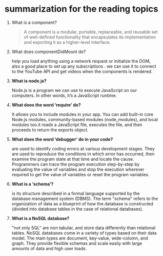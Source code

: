 # summarization for the reading topics

1. What is a component?

   >A component is a modular, portable, replaceable, and reusable set of well-defined functionality that encapsulates its implementation and exporting it as a higher-level interface.

2. What does componentDidMount do?

   help you load anything using a network request or initialize the DOM, also a good place to set up any subscriptions . we can use it to connect to the YouTube API and get videos when the components is rendered.

3. **What is node.js?**

   Node.js is a program we can use to execute JavaScript on our computers. In other words, it’s a JavaScript runtime.

4. **What does the word ‘require’ do?**

   It allows you to include modules in your app. You can add built-in core Node.js modules, community-based modules (node_modules), and local modules too.it reads a JavaScript file, executes the file, and then proceeds to return the exports object.

5. **What does the word ‘debugger’ do in your code?**

   are used to identify coding errors at various development stages. They are used to reproduce the conditions in which error has occurred, then examine the program state at that time and locate the cause. Programmers can trace the program execution step-by-step by evaluating the value of variables and stop the execution wherever required to get the value of variables or reset the program variables.

6. **What is a ‘schema’?**

   is its structure described in a formal language supported by the database management system (DBMS). The term "schema" refers to the organization of data as a blueprint of how the database is constructed (divided into database tables in the case of relational databases).

7. **What is a NoSQL database?**

   "not only SQL" are non tabular, and store data differently than relational tables. NoSQL databases come in a variety of types based on their data model. The main types are document, key-value, wide-column, and graph. They provide flexible schemas and scale easily with large amounts of data and high user loads.
